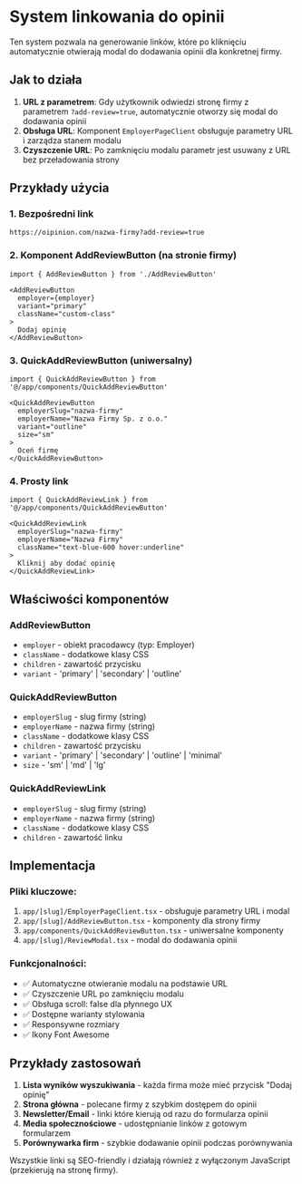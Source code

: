 # System linkowania do opinii

Ten system pozwala na generowanie linków, które po kliknięciu automatycznie otwierają modal do dodawania opinii dla konkretnej firmy.

## Jak to działa

1. **URL z parametrem**: Gdy użytkownik odwiedzi stronę firmy z parametrem `?add-review=true`, automatycznie otworzy się modal do dodawania opinii
2. **Obsługa URL**: Komponent `EmployerPageClient` obsługuje parametry URL i zarządza stanem modalu
3. **Czyszczenie URL**: Po zamknięciu modalu parametr jest usuwany z URL bez przeładowania strony

## Przykłady użycia

### 1. Bezpośredni link
```
https://oipinion.com/nazwa-firmy?add-review=true
```

### 2. Komponent AddReviewButton (na stronie firmy)
```tsx
import { AddReviewButton } from './AddReviewButton'

<AddReviewButton
  employer={employer}
  variant="primary"
  className="custom-class"
>
  Dodaj opinię
</AddReviewButton>
```

### 3. QuickAddReviewButton (uniwersalny)
```tsx
import { QuickAddReviewButton } from '@/app/components/QuickAddReviewButton'

<QuickAddReviewButton
  employerSlug="nazwa-firmy"
  employerName="Nazwa Firmy Sp. z o.o."
  variant="outline"
  size="sm"
>
  Oceń firmę
</QuickAddReviewButton>
```

### 4. Prosty link
```tsx
import { QuickAddReviewLink } from '@/app/components/QuickAddReviewButton'

<QuickAddReviewLink
  employerSlug="nazwa-firmy"
  employerName="Nazwa Firmy"
  className="text-blue-600 hover:underline"
>
  Kliknij aby dodać opinię
</QuickAddReviewLink>
```

## Właściwości komponentów

### AddReviewButton
- `employer` - obiekt pracodawcy (typ: Employer)
- `className` - dodatkowe klasy CSS
- `children` - zawartość przycisku
- `variant` - 'primary' | 'secondary' | 'outline'

### QuickAddReviewButton
- `employerSlug` - slug firmy (string)
- `employerName` - nazwa firmy (string)
- `className` - dodatkowe klasy CSS
- `children` - zawartość przycisku
- `variant` - 'primary' | 'secondary' | 'outline' | 'minimal'
- `size` - 'sm' | 'md' | 'lg'

### QuickAddReviewLink
- `employerSlug` - slug firmy (string)
- `employerName` - nazwa firmy (string)
- `className` - dodatkowe klasy CSS
- `children` - zawartość linku

## Implementacja

### Pliki kluczowe:
1. `app/[slug]/EmployerPageClient.tsx` - obsługuje parametry URL i modal
2. `app/[slug]/AddReviewButton.tsx` - komponenty dla strony firmy
3. `app/components/QuickAddReviewButton.tsx` - uniwersalne komponenty
4. `app/[slug]/ReviewModal.tsx` - modal do dodawania opinii

### Funkcjonalności:
- ✅ Automatyczne otwieranie modalu na podstawie URL
- ✅ Czyszczenie URL po zamknięciu modalu
- ✅ Obsługa scroll: false dla płynnego UX
- ✅ Dostępne warianty stylowania
- ✅ Responsywne rozmiary
- ✅ Ikony Font Awesome

## Przykłady zastosowań

1. **Lista wyników wyszukiwania** - każda firma może mieć przycisk "Dodaj opinię"
2. **Strona główna** - polecane firmy z szybkim dostępem do opinii
3. **Newsletter/Email** - linki które kierują od razu do formularza opinii
4. **Media społecznościowe** - udostępnianie linków z gotowym formularzem
5. **Porównywarka firm** - szybkie dodawanie opinii podczas porównywania

Wszystkie linki są SEO-friendly i działają również z wyłączonym JavaScript (przekierują na stronę firmy).
